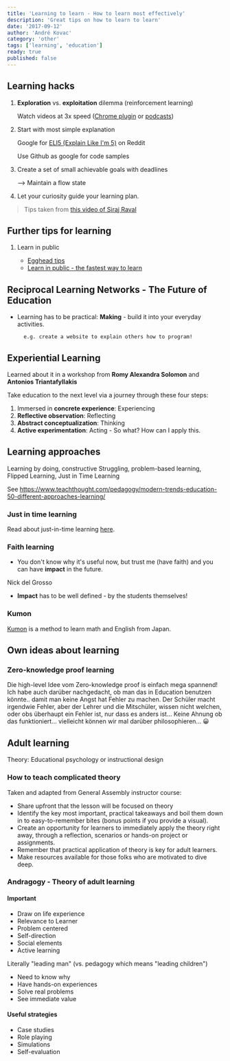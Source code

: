 ```yaml
---
title: 'Learning to learn - How to learn most effectively'
description: 'Great tips on how to learn to learn'
date: '2017-09-12'
author: 'André Kovac'
category: 'other'
tags: ['learning', 'education']
ready: true
published: false
---
```


## Learning hacks

1. **Exploration** vs. **exploitation** dilemma (reinforcement learning)

   Watch videos at 3x speed ([Chrome plugin](https://chrome.google.com/webstore/detail/youtube-playback-speed-co/hdannnflhlmdablckfkjpleikpphncik/related) or [podcasts](https://overcast.fm/))

2. Start with most simple explanation

   Google for [ELI5 (Explain Like I'm 5)](http://www.urbandictionary.com/define.php?term=ELI5) on Reddit

   Use Github as google for code samples

3. Create a set of small achievable goals with deadlines

   --> Maintain a flow state

4. Let your curiosity guide your learning plan.

> Tips taken from [this video of Siraj Raval](https://youtu.be/hKBZjH7Ot2g)

## Further tips for learning

1. Learn in public

   - [Egghead tips](https://howtoegghead.com/instructor/getting-started/get-invited/)
   - [Learn in public - the fastest way to learn](https://www.swyx.io/writing/learn-in-public/)

## Reciprocal Learning Networks - The Future of Education

- Learning has to be practical: **Making** - build it into your everyday activities.

      	e.g. create a website to explain others how to program!

## Experiential Learning

Learned about it in a workshop from **Romy Alexandra Solomon** and **Antonios Triantafyllakis**

Take education to the next level via a journey through these four steps:

1. Immersed in **concrete experience**: Experiencing
2. **Reflective observation**: Reflecting
3. **Abstract conceptualization**: Thinking
4. **Active experimentation**: Acting - So what? How can I apply this.

## Learning approaches

Learning by doing, constructive Struggling, problem-based learning, Flipped Learning, Just in Time Learning

See https://www.teachthought.com/pedagogy/modern-trends-education-50-different-approaches-learning/

### Just in time learning

Read about just-in-time learning [here](https://www.developgoodhabits.com/just-in-time-learning/).

### Faith learning

- You don't know why it's useful now, but trust me (have faith) and you can have **impact** in the future.

Nick del Grosso

- **Impact** has to be well defined - by the students themselves!

### Kumon

[Kumon](https://www.kumon.de/) is a method to learn math and English from Japan.

## Own ideas about learning

### Zero-knowledge proof learning

Die high-level Idee vom Zero-knowledge proof is einfach mega spannend! Ich habe auch darüber nachgedacht, ob man das in Education benutzen könnte.. damit man keine Angst hat Fehler zu machen. Der Schüler macht irgendwie Fehler, aber der Lehrer und die Mitschüler, wissen nicht welchen, oder obs überhaupt ein Fehler ist, nur dass es anders ist... Keine Ahnung ob das funktioniert... vielleicht können wir mal darüber philosophieren... 😀


## Adult learning

Theory: Educational psychology or instructional design

### How to teach complicated theory

Taken and adapted from General Assembly instructor course:

- Share upfront that the lesson will be focused on theory
- Identify the key most important, practical takeaways and boil them down in to easy-to-remember bites (bonus points if you provide a visual).
- Create an opportunity for learners to immediately apply the theory right away, through a reflection, scenarios or hands-on project or assignments.
- Remember that practical application of theory is key for adult learners.
- Make resources available for those folks who are motivated to dive deep.


### Andragogy - Theory of adult learning

#### Important

- Draw on life experience
- Relevance to Learner
- Problem centered
- Self-direction
- Social elements
- Active learning

Literally "leading man" (vs. pedagogy which means "leading children")

- Need to know why
- Have hands-on experiences
- Solve real problems
- See immediate value

#### Useful strategies

- Case studies
- Role playing
- Simulations
- Self-evaluation